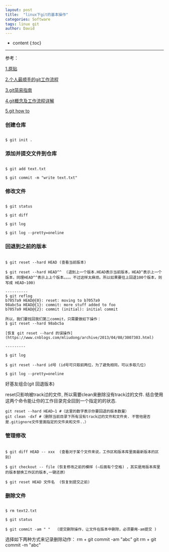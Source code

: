 ```yaml
---
layout: post
title:  "linux下git的基本操作"
categories: Software
tags: linux git
author: David
---
```


* content
{:toc}

---

参考：

[1.原贴](https://blog.csdn.net/qicheng777/article/details/74724015)

[2.个人最顺手的git工作流程](https://segmentfault.com/a/1190000015290004?utm_source=sf-related)

[3.git简易指南](https://www.bootcss.com/p/git-guide/)

[4.git概念及工作流程详解](https://www.cnblogs.com/tsingke/p/7350490.html)

[5.git how to](https://githowto.com/)


### 创建仓库

```

$ git init .
```

### 添加并提交文件到仓库

```

$ git add text.txt

$ git commit -m "write text.txt"
```

### 修改文件

```

$ git status

$ git diff

$ git log

$ git log --pretty=oneline
```

### 回退到之前的版本

```

$ git reset --hard HEAD (查看当前版本)

$ git reset --hard HEAD^^  (退到上一个版本.HEAD表示当前版本，HEAD^表示上一个版本，同理HEAD^^表示上上个版本。。。。不过这样太麻烦。所以如果要往上回退100个版本，则写成 HEAD~100)

----------
$ git reflog
b7057a9 HEAD@{0}: reset: moving to b7057a9
98abc5a HEAD@{1}: commit: more stuff added to foo
b7057a9 HEAD@{2}: commit (initial): initial commit

所以，我们要找回我们第二commit，只需要做如下操作：
$ git reset --hard 98abc5a

[恢复 git reset --hard 的误操作](https://www.cnblogs.com/mliudong/archive/2013/04/08/3007303.html)

---------

$ git log

$ git reset --hard id号 (id号可只取前两位，为了避免相同，可以多取几位)

$ git log --pretty=oneline
```
好基友组合(git 回退版本)

reset只影响被track过的文件, 所以需要clean来删除没有track过的文件. 结合使用这两个命令能让你的工作目录完全回到一个指定的<commit>的状态.
```
git reset --hard HEAD~1 #（这里的数字表示你要回退的版本数量）
git clean -dxf #（删除当前目录下所有没有track过的文件和文件夹. 不管他是否是.gitignore文件里面指定的文件夹和文件..）
```


### 管理修改

```

$ git diff HEAD -- xxx  (查看对于某个文件来说，工作区和版本库里面最新版本的区别)

$ git checkout -- file (恢复修改之前的模样 (–后面有个空格) ，其实是用版本库里的版本替换工作区的版本,一键还原）

$ git reset HEAD 文件名  (恢复到提交之前)
```

### 删除文件

```

$ rm text2.txt 

$ git status

$ git commit -am " "   (提交删除操作，让文件在版本中删除，必须要用-am提交 )
```
选择如下两种方式来记录删除动作：
rm + git commit -am "abc"
git rm + git commit -m "abc"



